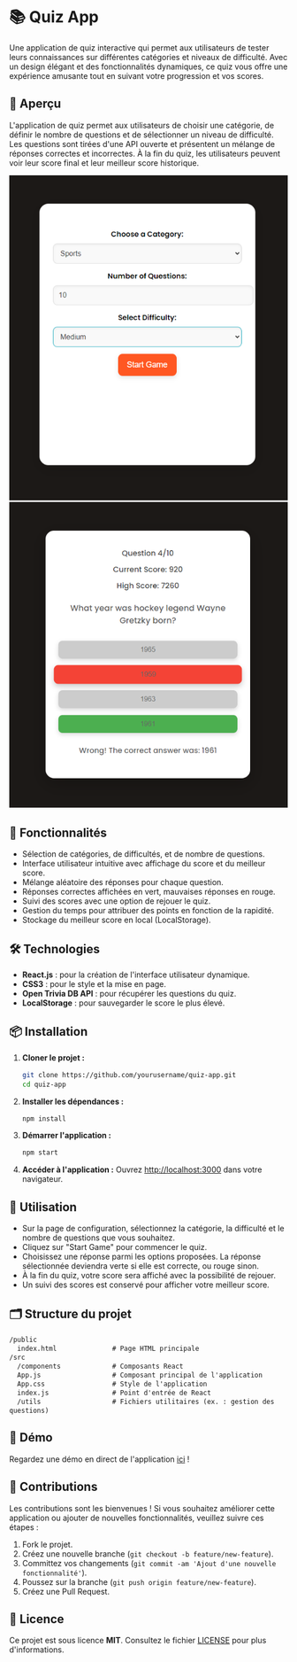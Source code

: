 # 📚 Quiz App

Une application de quiz interactive qui permet aux utilisateurs de tester leurs connaissances sur différentes catégories et niveaux de difficulté. Avec un design élégant et des fonctionnalités dynamiques, ce quiz vous offre une expérience amusante tout en suivant votre progression et vos scores.

## 🎨 Aperçu

L'application de quiz permet aux utilisateurs de choisir une catégorie, de définir le nombre de questions et de sélectionner un niveau de difficulté. Les questions sont tirées d'une API ouverte et présentent un mélange de réponses correctes et incorrectes. À la fin du quiz, les utilisateurs peuvent voir leur score final et leur meilleur score historique.

![Quiz App Screenshot](https://github.com/bounyamine/quizz/blob/main/public/screenshots/screen2.png)
![Quiz App Screenshot](https://github.com/bounyamine/quizz/blob/main/public/screenshots/screen1.png)

## 🚀 Fonctionnalités

- Sélection de catégories, de difficultés, et de nombre de questions.
- Interface utilisateur intuitive avec affichage du score et du meilleur score.
- Mélange aléatoire des réponses pour chaque question.
- Réponses correctes affichées en vert, mauvaises réponses en rouge.
- Suivi des scores avec une option de rejouer le quiz.
- Gestion du temps pour attribuer des points en fonction de la rapidité.
- Stockage du meilleur score en local (LocalStorage).

## 🛠️ Technologies

- **React.js** : pour la création de l'interface utilisateur dynamique.
- **CSS3** : pour le style et la mise en page.
- **Open Trivia DB API** : pour récupérer les questions du quiz.
- **LocalStorage** : pour sauvegarder le score le plus élevé.

## 📦 Installation

1. **Cloner le projet :**

   ```bash
   git clone https://github.com/yourusername/quiz-app.git
   cd quiz-app
   ```

2. **Installer les dépendances :**

   ```bash
   npm install
   ```

3. **Démarrer l'application :**

   ```bash
   npm start
   ```

4. **Accéder à l'application :**
   Ouvrez [http://localhost:3000](http://localhost:3000) dans votre navigateur.

## 📖 Utilisation

- Sur la page de configuration, sélectionnez la catégorie, la difficulté et le nombre de questions que vous souhaitez.
- Cliquez sur "Start Game" pour commencer le quiz.
- Choisissez une réponse parmi les options proposées. La réponse sélectionnée deviendra verte si elle est correcte, ou rouge sinon.
- À la fin du quiz, votre score sera affiché avec la possibilité de rejouer.
- Un suivi des scores est conservé pour afficher votre meilleur score.

## 🗂 Structure du projet

```
/public
  index.html              # Page HTML principale
/src
  /components             # Composants React
  App.js                  # Composant principal de l'application
  App.css                 # Style de l'application
  index.js                # Point d'entrée de React
  /utils                  # Fichiers utilitaires (ex. : gestion des questions)
```

## 🎥 Démo

Regardez une démo en direct de l'application [ici](https://your-demo-url.com) !

## 🤝 Contributions

Les contributions sont les bienvenues ! Si vous souhaitez améliorer cette application ou ajouter de nouvelles fonctionnalités, veuillez suivre ces étapes :

1. Fork le projet.
2. Créez une nouvelle branche (`git checkout -b feature/new-feature`).
3. Committez vos changements (`git commit -am 'Ajout d'une nouvelle fonctionnalité'`).
4. Poussez sur la branche (`git push origin feature/new-feature`).
5. Créez une Pull Request.

## 📄 Licence

Ce projet est sous licence **MIT**. Consultez le fichier [LICENSE](./LICENSE) pour plus d'informations.
